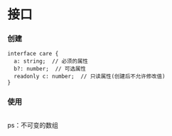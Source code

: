 # 接口

### 创建
```
interface care {
  a: string;  // 必须的属性
  b?: number;  // 可选属性
  readonly c: number;  // 只读属性(创建后不允许修改值)
}
```

### 使用
```

```


ps：不可变的数组